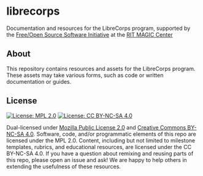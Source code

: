 librecorps
==========

Documentation and resources for the LibreCorps program, supported by the [Free/Open Source Software Initiative](https://fossrit.github.io) at the [RIT MAGIC Center](https://www.rit.edu/magic/ "RIT Media, Arts, Games, Interaction, and Creativity (MAGIC) Center")


## About

This repository contains resources and assets for the LibreCorps program.
These assets may take various forms, such as code or written documentation or guides.


## License

[![License: MPL 2.0](https://img.shields.io/badge/License-MPL%202.0-brightgreen.svg)](https://opensource.org/licenses/MPL-2.0)
[![License: CC BY-NC-SA 4.0](https://img.shields.io/badge/License-CC%20BY--NC--SA%204.0-lightgrey.svg)](https://creativecommons.org/licenses/by-nc-sa/4.0/)

Dual-licensed under [Mozilla Public License 2.0](https://www.mozilla.org/en-US/MPL/ "Mozilla Public License") and [Creative Commons BY-NC-SA 4.0](https://creativecommons.org/licenses/by-nc-sa/4.0/ "Attribution-NonCommercial-ShareAlike 4.0 International (CC BY-NC-SA 4.0)").
Software, code, and/or programmatic elements of this repo are licensed under the MPL 2.0.
Content, including but not limited to milestone templates, rubrics, and educational resources, are licensed under the CC BY-NC-SA 4.0.
If you have a question about remixing and reusing parts of this repo, please open an issue and ask!
We are happy to help others in extending the usefulness of these resources.
